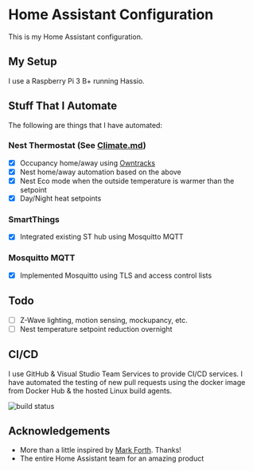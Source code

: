 # Home Assistant Configuration

This is my Home Assistant configuration.

## My Setup
I use a Raspberry Pi 3 B+ running Hassio.

## Stuff That I Automate
The following are things that I have automated:

### Nest Thermostat (See [Climate.md](packages/background/Climate.md))
- [x] Occupancy home/away using [Owntracks](https://www.home-assistant.io/components/device_tracker.owntracks/)
- [x] Nest home/away automation based on the above
- [x] Nest Eco mode when the outside temperature is warmer than the setpoint
- [x] Day/Night heat setpoints

### SmartThings
- [x] Integrated existing ST hub using Mosquitto MQTT

### Mosquitto MQTT
- [x] Implemented Mosquitto using TLS and access control lists

## Todo

- [ ] Z-Wave lighting, motion sensing, mockupancy, etc.
- [ ] Nest temperature setpoint reduction overnight

## CI/CD
I use GitHub & Visual Studio Team Services to provide CI/CD services.  I have automated the testing of new pull requests using the docker image from Docker Hub & the hosted Linux build agents.

![build status](https://matthewwhite.visualstudio.com/_apis/public/build/definitions/c79b9ad4-fab7-4063-aba0-49d888e1eec2/2/badge)

## Acknowledgements

- More than a little inspired by [Mark Forth](https://github.com/mf-social). Thanks!
- The entire Home Assistant team for an amazing product